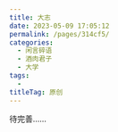 ```yaml
---
title: 大志
date: 2023-05-09 17:05:12
permalink: /pages/314cf5/
categories:
  - 闲言碎语
  - 酒肉君子
  - 大学
tags:
  - 
titleTag: 原创
---
```


待完善……